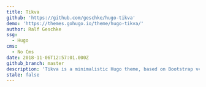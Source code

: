 ```yaml
---
title: Tikva
github: 'https://github.com/geschke/hugo-tikva'
demo: 'https://themes.gohugo.io/theme/hugo-tikva/'
author: Ralf Geschke
ssg:
  - Hugo
cms:
  - No Cms
date: 2018-11-06T12:57:01.000Z
github_branch: master
description: 'Tikva is a minimalistic Hugo theme, based on Bootstrap v4 CSS framework.'
stale: false
---
```

